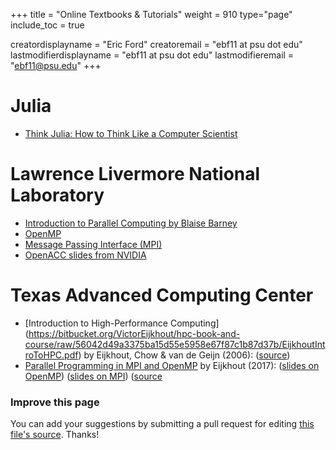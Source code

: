 +++
title = "Online Textbooks & Tutorials"
weight = 910
type="page"
include_toc = true

creatordisplayname = "Eric Ford"
creatoremail = "ebf11 at psu dot edu"
lastmodifierdisplayname = "ebf11 at psu dot edu"
lastmodifieremail = "ebf11@psu.edu"
+++


# Julia

- [Think Julia: How to Think Like a Computer Scientist](https://benlauwens.github.io/ThinkJulia.jl/latest/book.html)

# Lawrence Livermore National Laboratory

- [Introduction to Parallel Computing by Blaise Barney](https://computing.llnl.gov/tutorials/parallel_comp/)
- [OpenMP](https://computing.llnl.gov/tutorials/openMP/)
- [Message Passing Interface (MPI)](https://computing.llnl.gov/tutorials/mpi/)
- [OpenACC slides from NVIDIA](https://hpc.llnl.gov/sites/default/files/2014.09.15-16.NVIDIA-OpenACC_0.pdf)

# Texas Advanced Computing Center

- [Introduction to High-Performance Computing]
(https://bitbucket.org/VictorEijkhout/hpc-book-and-course/raw/56042d49a3375ba15d55e5958e67f87c1b87d37b/EijkhoutIntroToHPC.pdf) by Eijkhout, Chow & van de Geijn (2006):  ([source](https://bitbucket.org/VictorEijkhout/hpc-book-and-course/src/56042d49a337?at=default))
- [Parallel Programming in MPI and OpenMP](https://bitbucket.org/VictorEijkhout/parallel-computing-book/raw/7238cedd075f59a840ae72def47e004aab669811/EijkhoutParComp.pdf) by Eijkhout (2017):  ([slides on OpenMP](https://bitbucket.org/VictorEijkhout/parallel-computing-book/raw/7238cedd075f59a840ae72def47e004aab669811/EijkhoutOMPlecture.pdf)) ([slides on MPI](https://bitbucket.org/VictorEijkhout/parallel-computing-book/raw/7238cedd075f59a840ae72def47e004aab669811/EijkhoutMPIlecture.pdf)) ([source](https://bitbucket.org/VictorEijkhout/parallel-computing-book/src/7238cedd075f?at=default)

### Improve this page
You can add your suggestions by submitting a pull request for editing [this file's source](https://github.com/PsuAstro528/Spring2019-website-src/blob/master/content/resources/_index.md).  Thanks!
